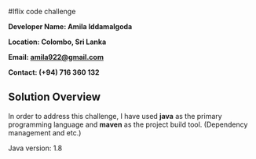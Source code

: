 #Iflix code challenge

**Developer Name: Amila Iddamalgoda**

**Location: Colombo, Sri Lanka**

**Email: amila922@gmail.com**

**Contact: (+94) 716 360 132**

## Solution Overview
In order to address this challenge, I have used **java** as the primary programming language and **maven** as the project build tool. (Dependency management and etc.)

Java version: 1.8
